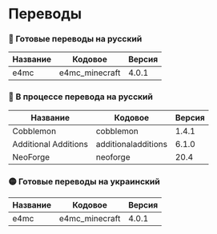# Переводы

### 🔴 Готовые переводы на русский

| Название | Кодовое | Версия |
| - | - | - |
| e4mc | e4mc_minecraft | 4.0.1 |


### 🔴 В процессе перевода на русский

| Название | Кодовое | Версия |
| - | - | - |
| Cobblemon | cobblemon | 1.4.1 |
| Additional Additions | additionaladditions | 6.1.0 |
| NeoForge | neoforge | 20.4 |

### 🟡 Готовые переводы на украинский

| Название | Кодовое | Версия |
| - | - | - |
| e4mc | e4mc_minecraft | 4.0.1 |
